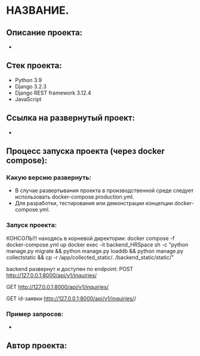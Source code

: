 # НАЗВАНИЕ.
## Описание проекта:
- 
## Стек проекта:
- Python 3.9
- Django 3.2.3
- Django REST framework 3.12.4
- JavaScript
## Cсылка на развернутый проект:
- 
## Процесс запуска проекта (через docker compose):
### Какую версию развернуть:
- В случае развертывания проекта в производственной среде следует использовать docker-compose.production.yml.
- Для разработки, тестирования или демонстрации концепции docker-compose.yml.
### Запуск проекта:
КОНСОЛЬ!!!
находясь в корневой директории:
docker compose -f docker-compose.yml up
docker exec -it backend_HRSpace sh -c "python manage.py migrate && python manage.py loaddb && python manage.py collectstatic && cp -r /app/collected_static/. /backend_static/static/"

backend развернут и доступен по endpoint:
POST
http://127.0.0.1:8000/api/v1/inquiries/

GET
http://127.0.0.1:8000/api/v1/inquiries/

GET id-заявки
http://127.0.0.1:8000/api/v1/inquiries/<id>/
### Пример запросов:
- 
## Автор проекта:
